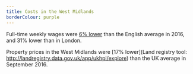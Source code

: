 ```yaml
---
title: Costs in the West Midlands
borderColour: purple
---
```

Full-time weekly wages were [6% lower](https://www.nomisweb.co.uk/reports/lmp/gor/2013265925/report.aspx) than the English average in 2016, and 31% lower than in London.


Property prices in the West Midlands were [17% lower](Land registry tool: http://landregistry.data.gov.uk/app/ukhpi/explore) than the UK average in September 2016.